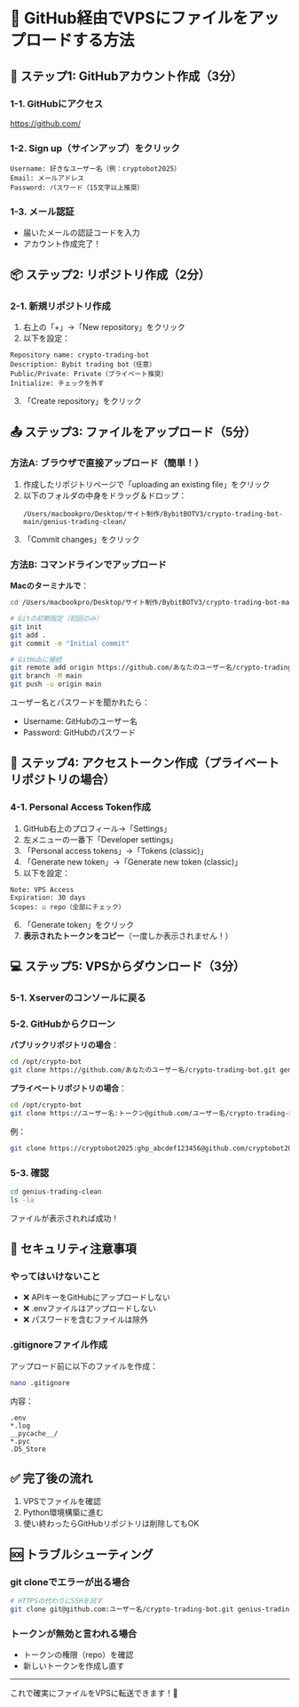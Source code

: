 # 🚀 GitHub経由でVPSにファイルをアップロードする方法

## 📝 ステップ1: GitHubアカウント作成（3分）

### 1-1. GitHubにアクセス
https://github.com/

### 1-2. Sign up（サインアップ）をクリック
```
Username: 好きなユーザー名（例：cryptobot2025）
Email: メールアドレス
Password: パスワード（15文字以上推奨）
```

### 1-3. メール認証
- 届いたメールの認証コードを入力
- アカウント作成完了！

## 📦 ステップ2: リポジトリ作成（2分）

### 2-1. 新規リポジトリ作成
1. 右上の「+」→「New repository」をクリック
2. 以下を設定：
```
Repository name: crypto-trading-bot
Description: Bybit trading bot（任意）
Public/Private: Private（プライベート推奨）
Initialize: チェックを外す
```
3. 「Create repository」をクリック

## 📤 ステップ3: ファイルをアップロード（5分）

### 方法A: ブラウザで直接アップロード（簡単！）

1. 作成したリポジトリページで「uploading an existing file」をクリック
2. 以下のフォルダの中身をドラッグ＆ドロップ：
   ```
   /Users/macbookpro/Desktop/サイト制作/BybitBOTV3/crypto-trading-bot-main/genius-trading-clean/
   ```
3. 「Commit changes」をクリック

### 方法B: コマンドラインでアップロード

**Macのターミナルで**：
```bash
cd /Users/macbookpro/Desktop/サイト制作/BybitBOTV3/crypto-trading-bot-main/genius-trading-clean

# Gitの初期設定（初回のみ）
git init
git add .
git commit -m "Initial commit"

# GitHubに接続
git remote add origin https://github.com/あなたのユーザー名/crypto-trading-bot.git
git branch -M main
git push -u origin main
```

ユーザー名とパスワードを聞かれたら：
- Username: GitHubのユーザー名
- Password: GitHubのパスワード

## 🔐 ステップ4: アクセストークン作成（プライベートリポジトリの場合）

### 4-1. Personal Access Token作成
1. GitHub右上のプロフィール→「Settings」
2. 左メニューの一番下「Developer settings」
3. 「Personal access tokens」→「Tokens (classic)」
4. 「Generate new token」→「Generate new token (classic)」
5. 以下を設定：
```
Note: VPS Access
Expiration: 30 days
Scopes: ☑ repo（全部にチェック）
```
6. 「Generate token」をクリック
7. **表示されたトークンをコピー**（一度しか表示されません！）

## 💻 ステップ5: VPSからダウンロード（3分）

### 5-1. Xserverのコンソールに戻る

### 5-2. GitHubからクローン

**パブリックリポジトリの場合**：
```bash
cd /opt/crypto-bot
git clone https://github.com/あなたのユーザー名/crypto-trading-bot.git genius-trading-clean
```

**プライベートリポジトリの場合**：
```bash
cd /opt/crypto-bot
git clone https://ユーザー名:トークン@github.com/ユーザー名/crypto-trading-bot.git genius-trading-clean
```

例：
```bash
git clone https://cryptobot2025:ghp_abcdef123456@github.com/cryptobot2025/crypto-trading-bot.git genius-trading-clean
```

### 5-3. 確認
```bash
cd genius-trading-clean
ls -la
```

ファイルが表示されれば成功！

## 🚨 セキュリティ注意事項

### やってはいけないこと
- ❌ APIキーをGitHubにアップロードしない
- ❌ .envファイルはアップロードしない
- ❌ パスワードを含むファイルは除外

### .gitignoreファイル作成
アップロード前に以下のファイルを作成：
```bash
nano .gitignore
```

内容：
```
.env
*.log
__pycache__/
*.pyc
.DS_Store
```

## ✅ 完了後の流れ

1. VPSでファイルを確認
2. Python環境構築に進む
3. 使い終わったらGitHubリポジトリは削除してもOK

## 🆘 トラブルシューティング

### git cloneでエラーが出る場合
```bash
# HTTPSの代わりにSSHを試す
git clone git@github.com:ユーザー名/crypto-trading-bot.git genius-trading-clean
```

### トークンが無効と言われる場合
- トークンの権限（repo）を確認
- 新しいトークンを作成し直す

---

これで確実にファイルをVPSに転送できます！🎉